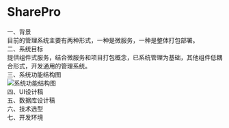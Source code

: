# SharePro
一、背景  
    目前的管理系统主要有两种形式，一种是微服务，一种是整体打包部署。  
二、系统目标  
    提供组件式服务，结合微服务和项目打包概念，已系统管理为基础，其他组件低耦合形式，开发通用的管理系统。  
三、系统功能结构图  
![系统功能结构图](https://github.com/Yuxuebing/SharePro/blob/master/doc/imageCache/%E9%80%9A%E7%94%A8%E6%9D%83%E9%99%90%E7%AE%A1%E7%90%86%E7%B3%BB%E7%BB%9F-%E5%8A%9F%E8%83%BD%E7%BB%93%E6%9E%84%E5%9B%BE.jpg)  
四、UI设计稿  
五、数据库设计稿  
六、技术选型  
七、开发环境  
